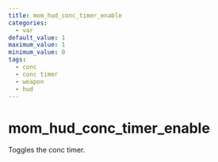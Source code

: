 ```yaml
---
title: mom_hud_conc_timer_enable
categories:
  - var
default_value: 1
maximum_value: 1
minimum_value: 0
tags:
  - conc
  - conc timer
  - weapon
  - hud
---
```


# mom_hud_conc_timer_enable

Toggles the conc timer.

